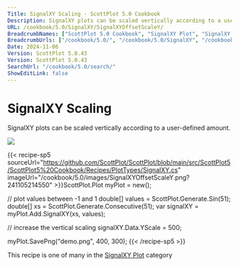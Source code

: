 ```yaml
---
Title: SignalXY Scaling - ScottPlot 5.0 Cookbook
Description: SignalXY plots can be scaled vertically according to a user-defined amount.
URL: /cookbook/5.0/SignalXY/SignalXYOffsetScaleY/
BreadcrumbNames: ["ScottPlot 5.0 Cookbook", "SignalXY Plot", "SignalXY Scaling"]
BreadcrumbUrls: ["/cookbook/5.0/", "/cookbook/5.0/SignalXY", "/cookbook/5.0/SignalXY/SignalXYOffsetScaleY"]
Date: 2024-11-06
Version: ScottPlot 5.0.43
Version: ScottPlot 5.0.43
SearchUrl: "/cookbook/5.0/search/"
ShowEditLink: false
---
```



<div class='d-flex align-items-center mt-5'>
<h1 class='me-2 text-dark my-0 border-0'>SignalXY Scaling</h1>
</div>

SignalXY plots can be scaled vertically according to a user-defined amount.

[![](/cookbook/5.0/images/SignalXYOffsetScaleY.png?241105214550)](/cookbook/5.0/images/SignalXYOffsetScaleY.png?241105214550)

{{< recipe-sp5 sourceUrl="https://github.com/ScottPlot/ScottPlot/blob/main/src/ScottPlot5/ScottPlot5%20Cookbook/Recipes/PlotTypes/SignalXY.cs" imageUrl="/cookbook/5.0/images/SignalXYOffsetScaleY.png?241105214550" >}}ScottPlot.Plot myPlot = new();

// plot values between -1 and 1
double[] values = ScottPlot.Generate.Sin(51);
double[] xs = ScottPlot.Generate.Consecutive(51);
var signalXY = myPlot.Add.SignalXY(xs, values);

// increase the vertical scaling
signalXY.Data.YScale = 500;

myPlot.SavePng("demo.png", 400, 300);
{{< /recipe-sp5 >}}

<div class='my-5 text-center'>This recipe is one of many in the <a href='/cookbook/5.0/SignalXY'>SignalXY Plot</a> category</div>


